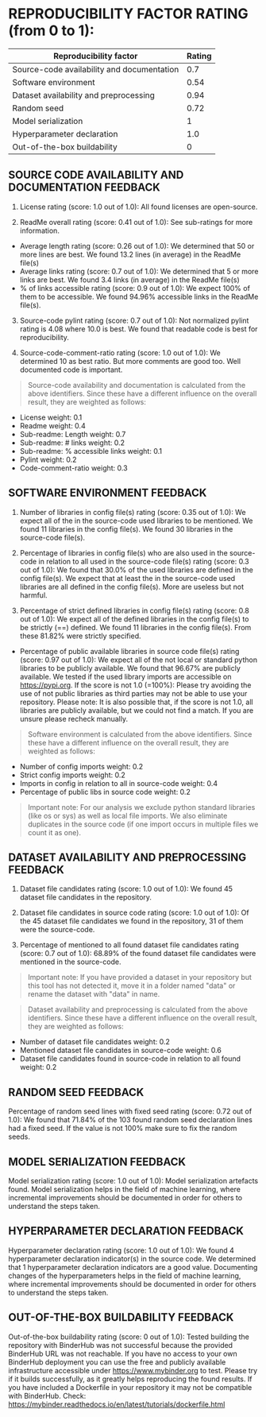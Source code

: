 # REPRODUCIBILITY FACTOR RATING (from 0 to 1): 

| Reproducibility factor | Rating |
| ----------- | ----------- |
| Source-code availability and documentation |  0.7 |
| Software environment |  0.54 |
| Dataset availability and preprocessing |  0.94 |
| Random seed |  0.72 |
| Model serialization |  1 |
| Hyperparameter declaration |  1.0 |
| Out-of-the-box buildability |  0 |


## SOURCE CODE AVAILABILITY AND DOCUMENTATION FEEDBACK

1. License rating (score: 1.0 out of 1.0): All found licenses are open-source.

2. ReadMe overall rating (score: 0.41 out of 1.0): See sub-ratings for more information.

- Average length rating (score: 0.26 out of 1.0): We determined that 50 or more lines are best. We found 13.2 lines (in average) in the ReadMe file(s)
- Average links rating (score: 0.7 out of 1.0): We determined that 5 or more links are best. We found 3.4 links (in average) in the ReadMe file(s)
- % of links accessible rating (score: 0.9 out of 1.0): We expect 100% of them to be accessible. We found 94.96% accessible links in the ReadMe file(s).
3. Source-code pylint rating (score: 0.7 out of 1.0): Not normalized pylint rating is 4.08 where 10.0 is best. We found that readable code is best for reproducibility.

4. Source-code-comment-ratio rating (score: 1.0 out of 1.0): We determined 10 as best ratio. But more comments are good too. Well documented code is important.

> Source-code availability and documentation is calculated from the above identifiers. Since these have a different influence on the overall result, they are weighted as follows:

- License weight: 0.1
- Readme weight: 0.4
- Sub-readme: Length weight: 0.7
- Sub-readme: # links weight: 0.2
- Sub-readme: % accessible links weight: 0.1
- Pylint weight: 0.2
- Code-comment-ratio weight: 0.3


## SOFTWARE ENVIRONMENT FEEDBACK

1. Number of libraries in config file(s) rating (score: 0.35 out of 1.0): We expect all of the in the source-code used libraries to be mentioned. We found 11 libraries in the config file(s). We found 30 libraries in the source-code file(s).

2. Percentage of libraries in config file(s) who are also used in the source-code in relation to all used in the source-code file(s) rating (score: 0.3 out of 1.0): We found that 30.0% of the used libraries are defined in the config file(s). We expect that at least the in the source-code used libraries are all defined in the config file(s). More are useless but not harmful.

3. Percentage of strict defined libraries in config file(s) rating (score: 0.8 out of 1.0): We expect all of the defined libraries in the config file(s) to be strictly (==) defined. We found 11 libraries in the config file(s). From these 81.82% were strictly specified.

- Percentage of public available libraries in source code file(s) rating (score: 0.97 out of 1.0): We expect all of the not local or standard python libraries to be publicly available. We found that 96.67% are publicly available. We tested if the used library imports are accessible on https://pypi.org. If the score is not 1.0 (=100%): Please try avoiding the use of not public libraries as third parties may not be able to use your repository. Please note: It is also possible that, if the score is not 1.0, all libraries are publicly available, but we could not find a match. If you are unsure please recheck manually.

> Software environment is calculated from the above identifiers. Since these have a different influence on the overall result, they are weighted as follows:
- Number of config imports weight: 0.2
- Strict config imports weight: 0.2
- Imports in config in relation to all in source-code weight: 0.4
- Percentage of public libs in source code weight: 0.2

> Important note: For our analysis we exclude python standard libraries (like os or sys) as well as local file imports. We also eliminate duplicates in the source code (if one import occurs in multiple files we count it as one).


## DATASET AVAILABILITY AND PREPROCESSING FEEDBACK

1. Dataset file candidates rating (score: 1.0 out of 1.0): We found 45 dataset file candidates in the repository.

2. Dataset file candidates in source code rating (score: 1.0 out of 1.0): Of the 45 dataset file candidates we found in the repository, 31 of them were the source-code.

3. Percentage of mentioned to all found dataset file candidates rating (score: 0.7 out of 1.0): 68.89% of the found dataset file candidates were mentioned in the source-code.

> Important note: If you have provided a dataset in your repository but this tool has not detected it, move it in a folder named "data" or rename the dataset with "data" in name.

> Dataset availability and preprocessing is calculated from the above identifiers. Since these have a different influence on the overall result, they are weighted as follows:

- Number of dataset file candidates weight: 0.2
- Mentioned dataset file candidates in source-code weight: 0.6
- Dataset file candidates found in source-code in relation to all found weight: 0.2


## RANDOM SEED FEEDBACK

Percentage of random seed lines with fixed seed rating (score: 0.72 out of 1.0): We found that 71.84% of the 103 found random seed declaration lines had a fixed seed. If the value is not 100% make sure to fix the random seeds.


## MODEL SERIALIZATION FEEDBACK

Model serialization rating (score: 1.0 out of 1.0): Model serialization artefacts found. Model serialization helps in the field of machine learning, where incremental improvements should be documented in order for others to understand the steps taken.


## HYPERPARAMETER DECLARATION FEEDBACK

Hyperparameter declaration rating (score: 1.0 out of 1.0): We found 4 hyperparameter declaration indicator(s) in the source code. We determined that 1 hyperparameter declaration indicators are a good value. Documenting changes of the hyperparameters helps in the field of machine learning, where incremental improvements should be documented in order for others to understand the steps taken.


## OUT-OF-THE-BOX BUILDABILITY FEEDBACK

Out-of-the-box buildability rating (score: 0 out of 1.0): Tested building the repository with BinderHub was not successful because the provided BinderHub URL was not reachable. If you have no access to your own BinderHub deployment you can use the free and publicly available infrastructure accessible under https://www.mybinder.org to test. Please try if it builds successfully, as it greatly helps reproducing the found results. If you have included a Dockerfile in your repository it may not be compatible with BinderHub. Check: https://mybinder.readthedocs.io/en/latest/tutorials/dockerfile.html

